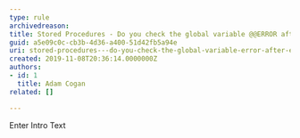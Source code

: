 ```yaml
---
type: rule
archivedreason: 
title: Stored Procedures - Do you check the global variable @@ERROR after executing a data manipulation statement?
guid: a5e09c0c-cb3b-4d36-a400-51d42fb5a94e
uri: stored-procedures---do-you-check-the-global-variable-error-after-executing-a-data-manipulation-statement
created: 2019-11-08T20:36:14.0000000Z
authors:
- id: 1
  title: Adam Cogan
related: []

---
```



Enter Intro Text
<br><excerpt class='endintro'></excerpt><br>



